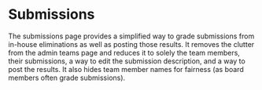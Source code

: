 # Submissions

The submissions page provides a simplified way to grade submissions from in-house eliminations as well as posting those results. It removes the clutter from the admin teams page and reduces it to solely the team members, their submissions, a way to edit the submission description, and a way to post the results. It also hides team member names for fairness (as board members often grade submissions).
